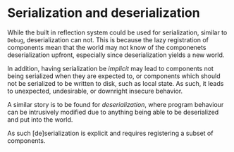 # Serialization and deserialization

While the built in reflection system could be used for serialization, similar
to `Debug`, deserialization can not. This is because the lazy registration of
components mean that the world may not know of the componenets deserialization
upfront, especially since deserialization yields a new world.

In addition, having serialization be _implicit_ may lead to components not being
serialized when they are expected to, or components which should not be
serialized to be written to disk, such as local state. As such, it leads to
unexpected, undesirable, or downright insecure behavior.

A similar story is to be found for _deserialization_, where program behaviour
can be intrusively modified due to anything being able to be deserialized and
put into the world.

As such \[de\]serialization is explicit and requires registering a subset of
components.
